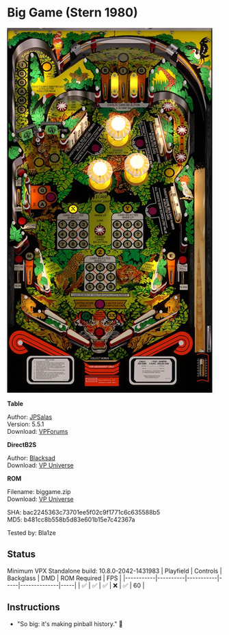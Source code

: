 # Big Game (Stern 1980)

![Table Preview](../../images/vpx-biggame.png)

**Table**

Author: [JPSalas](https://www.vpforums.org/index.php?showuser=277)  
Version: 5.5.1  
Download: [VPForums](https://www.vpforums.org/index.php?app=downloads&showfile=12920)

**DirectB2S**

Author: [Blacksad](https://vpuniverse.com/profile/9127-blacksad/)  
Download: [VP Universe](https://vpuniverse.com/files/file/17853-big-game-stern-1980-b2s-with-full-dmd/)

**ROM**

Filename: biggame.zip  
Download: [VP Universe](https://vpuniverse.com/files/file/750-big-game-stern-1980/)  

SHA: bac2245363c73701ee5f02c9f1771c6c635588b5  
MD5: b481cc8b558b5d83e601b15e7c42367a

Tested by: Bla1ze

## Status 

Minimum VPX Standalone build: 10.8.0-2042-1431983
| Playfield | Controls | Backglass | DMD | ROM Required | FPS | 
|-----------|----------|-----------|-----|--------------|-----|
| :white_check_mark: | :white_check_mark: | :white_check_mark: | :x: | :white_check_mark: | 60 |

## Instructions

- "So big: it's making pinball history." 🐯
